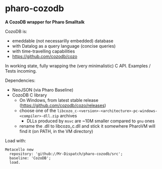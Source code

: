 # pharo-cozodb
**A CozoDB wrapper for Pharo Smalltalk**

CozoDB is:
- emeddable (not necessarilly embedded) database
- with Datalog as a query language (concise queries)
- with time-travelling capabilities
- https://github.com/cozodb/cozo

In working state, fully wrapping the (very minimalistic) C API. Examples / Tests incoming.

Dependencies:
- NeoJSON (via Pharo Baseline)
- CozoDB C library
  - On Windows, from latest stable release (https://github.com/cozodb/cozo/releases)
  - choose one of the `libcozo_c-<version>-<architecture>-pc-windows-<compiler>-dll.zip` archives
    - DLLs produced by `msvc` are ~10M smaller compared to `gnu` ones
  - rename the .dll to libcozo_c.dll and stick it somewhere PharoVM will find it (on PATH, in the VM directory)

Load with:

```Smalltalk
Metacello new
  repository: 'github://Mr-Dispatch/pharo-cozodb/src';
  baseline: 'CozoDB';
  load.
```
